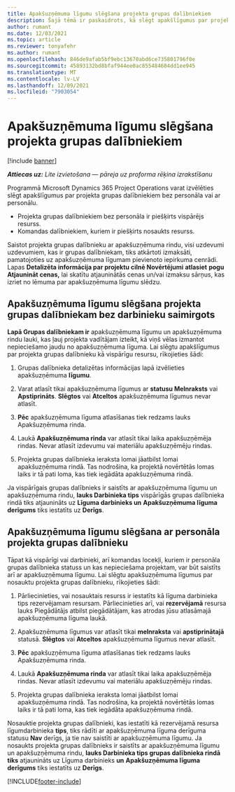 ```yaml
---
title: Apakšuzņēmuma līgumu slēgšana projekta grupas dalībniekiem
description: Šajā tēmā ir paskaidrots, kā slēgt apakšlīgumus par projekta grupas dalībniekiem programmā Microsoft Dynamics 365 Project Operations.
author: rumant
ms.date: 12/03/2021
ms.topic: article
ms.reviewer: tonyafehr
ms.author: rumant
ms.openlocfilehash: 846de9afab5bf9ebc13670abd6ce735801796f0e
ms.sourcegitcommit: 45893132bd8bfaf944ee0ac855484684dd1ee945
ms.translationtype: MT
ms.contentlocale: lv-LV
ms.lasthandoff: 12/09/2021
ms.locfileid: "7903054"
---
```

# <a name="subcontracting-project-team-members"></a>Apakšuzņēmuma līgumu slēgšana projekta grupas dalībniekiem

[!include [banner](../../includes/dataverse-preview.md)]

_**Attiecas uz:** Lite izvietošana — pāreja uz proforma rēķina izrakstīšanu_

Programmā Microsoft Dynamics 365 Project Operations varat izvēlēties slēgt apakšlīgumus par projekta grupas dalībniekiem bez personāla vai ar personālu.

- Projekta grupas dalībniekiem bez personāla ir piešķirts vispārējs resurss.
- Komandas dalībniekiem, kuriem ir piešķirts nosaukts resurss.

Saistot projekta grupas dalībnieku ar apakšuzņēmuma rindu, visi uzdevumi uzdevumiem, kas ir grupas dalībniekam, tiks atkārtoti izmaksāti, pamatojoties uz apakšuzņēmuma līgumam pievienoto iepirkuma cenrādi.  Lapas **Detalizēta informācija par projektu cilnē Novērtējumi** **atlasiet** **pogu Atjaunināt cenas,** lai skatītu atjauninātās cenas un/vai izmaksu sārņus, kas izriet no lēmuma par apakšuzņēmuma līgumu slēdzu. 

## <a name="subcontracting-an-unstaffed-project-team-member"></a>Apakšuzņēmuma līgumu slēgšana projekta grupas dalībniekam bez darbinieku saimirgots
**Lapā Grupas dalībniekam ir** apakšuzņēmuma līgumu un apakšuzņēmuma rindu lauki, kas ļauj projekta vadītājam izteikt, kā viņš vēlas izmantot nepieciešamo jaudu no apakšuzņēmuma līguma. Lai slēgtu apakšlīgumus par projekta grupas dalībnieku kā vispārīgu resursu, rīkojieties šādi:

1.  Grupas dalībnieka detalizētas informācijas lapā izvēlieties apakšuzņēmuma **līgumu**.

2.  Varat atlasīt tikai apakšuzņēmuma līgumus ar **statusu Melnraksts** vai **Apstiprināts**. **Slēgtos** vai **Atceltos** apakšuzņēmuma līgumus nevar atlasīt. 

3.  **Pēc** apakšuzņēmuma līguma atlasīšanas tiek redzams lauks Apakšuzņēmuma rinda.

4.  Laukā **Apakšuzņēmuma rinda** var atlasīt tikai laika apakšuzņēmēja rindas. Nevar atlasīt izdevumu vai materiālu apakšuzņēmēju rindas.

5.  Projekta grupas dalībnieka ieraksta lomai jāatbilst lomai apakšuzņēmuma rindā. Tas nodrošina, ka projektā novērtētās lomas laiks ir tā pati loma, kas tiek iegādāta apakšuzņēmuma rindā. 

Ja vispārīgais grupas dalībnieks ir saistīts ar apakšuzņēmuma līgumu un apakšuzņēmuma rindu, **lauks Darbinieka tips** vispārīgās grupas dalībnieka rindā tiks atjaunināts uz **Līguma darbinieks un** **Apakšuzņēmuma līguma derīgums** tiks iestatīts uz **Derīgs**.

## <a name="subcontracting-a-staffed-project-team-member"></a>Apakšuzņēmuma līgumu slēgšana ar personāla projekta grupas dalībnieku
Tāpat kā vispārīgi vai darbinieki, arī komandas locekļi, kuriem ir personāla grupas dalībnieka statuss un kas nepieciešama projektam, var būt saistīts arī ar apakšuzņēmuma līgumu. Lai slēgtu apakšuzņēmuma līgumus par nosauktu projekta grupas dalībnieku, rīkojieties šādi:

1.  Pārliecinieties, vai nosauktais resurss ir iestatīts kā līguma darbinieka tips rezervējamam resursam. Pārliecinieties arī, vai **rezervējamā** resursa lauks Piegādātājs atbilst piegādātājam, kas atrodas jūsu atlasāmajā apakšuzņēmuma līguma laukā. 

2.  Apakšuzņēmuma līgumus var atlasīt tikai **melnraksta** vai **apstiprinātajā** statusā. **Slēgtos** vai **Atceltos** apakšuzņēmuma līgumus nevar atlasīt. 

3.  **Pēc** apakšuzņēmuma līguma atlasīšanas tiek redzams lauks Apakšuzņēmuma rinda.

4.  Laukā **Apakšuzņēmuma rinda** var atlasīt tikai laika apakšuzņēmēja rindas. Nevar atlasīt izdevumu vai materiālu apakšuzņēmēju rindas.

5.  Projekta grupas dalībnieka ieraksta lomai jāatbilst lomai apakšuzņēmuma rindā. Tas nodrošina, ka projektā novērtētās lomas laiks ir tā pati loma, kas tiek iegādāta apakšuzņēmuma rindā. 

Nosauktie projekta grupas dalībnieki, kas iestatīti kā rezervējamā resursa līgumdarbinieka **tips**, tiks rādīti ar apakšuzņēmuma līguma derīguma statusu **Nav** derīgs, ja tie nav saistīti ar apakšuzņēmuma līgumu. Ja nosaukts projekta grupas dalībnieks ir saistīts ar apakšuzņēmuma līgumu un apakšuzņēmuma rindu, **lauks Darbinieka tips grupas dalībnieka rindā tiks** atjaunināts uz Līguma darbinieks **un** **Apakšuzņēmuma līguma derīgums** tiks iestatīts uz **Derīgs**.

[!INCLUDE[footer-include](../../includes/footer-banner.md)]
